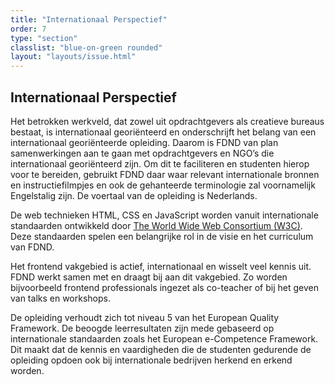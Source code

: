 ```yaml
---
title: "Internationaal Perspectief"
order: 7
type: "section"
classlist: "blue-on-green rounded"
layout: "layouts/issue.html"
---
```


## Internationaal Perspectief

Het betrokken werkveld, dat zowel uit opdrachtgevers als creatieve bureaus bestaat,
is internationaal georiënteerd en onderschrijft het belang van een internationaal
georiënteerde opleiding. Daarom is FDND van plan samenwerkingen aan te gaan met
opdrachtgevers en NGO’s die internationaal georiënteerd zijn. Om dit te faciliteren
en studenten hierop voor te bereiden, gebruikt FDND daar waar relevant internationale
bronnen en instructiefilmpjes en ook de gehanteerde terminologie zal voornamelijk
Engelstalig zijn. De voertaal van de opleiding is Nederlands.

De web technieken HTML, CSS en JavaScript worden vanuit internationale standaarden
ontwikkeld door [The World Wide Web Consortium (W3C)](https://www.w3.org/). Deze
standaarden spelen een belangrijke rol in de visie en het curriculum van FDND.

Het frontend vakgebied is actief, internationaal en wisselt veel kennis uit. FDND
werkt samen met en draagt bij aan dit vakgebied. Zo worden bijvoorbeeld frontend
professionals ingezet als co-teacher of bij het geven van talks en workshops.

De opleiding verhoudt zich tot niveau 5 van het European Quality Framework. De
beoogde leerresultaten zijn mede gebaseerd op internationale standaarden zoals
het European e-Competence Framework. Dit maakt dat de kennis en vaardigheden die
de studenten gedurende de opleiding opdoen ook bij internationale bedrijven
herkend en erkend worden.
